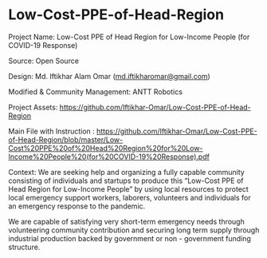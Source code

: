 # Low-Cost-PPE-of-Head-Region
Project Name: Low-Cost PPE of Head Region for Low-Income People (for COVID-19 
   Response)

Source: Open Source 

Design: Md. Iftikhar Alam Omar (md.iftikharomar@gmail.com)

Modified & Community Management: ANTT Robotics 

Project Assets: https://github.com/Iftikhar-Omar/Low-Cost-PPE-of-Head-Region 

Main File with Instruction : https://github.com/Iftikhar-Omar/Low-Cost-PPE-of-Head-Region/blob/master/Low-Cost%20PPE%20of%20Head%20Region%20for%20Low-Income%20People%20(for%20COVID-19%20Response).pdf

Context:
We are seeking help and organizing a fully capable community consisting of individuals and startups to produce this “Low-Cost PPE of Head Region for Low-Income People” by using local resources to protect local emergency support workers, laborers, volunteers and individuals for an emergency response to the pandemic.

We are capable of satisfying very short-term emergency needs through volunteering community contribution and securing long term supply through industrial production backed by government or non - government funding structure.








